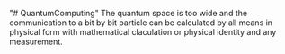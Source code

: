 "# QuantumComputing" 
The quantum space is too wide and the communication to a bit by bit particle can be calculated by all means in physical form with mathematical claculation or physical identity and any measurement.
